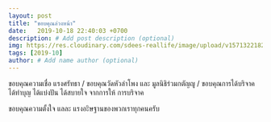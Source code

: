 ```yaml
---
layout: post
title: "ขอบคุณล่วงหน้า"
date:   2019-10-18 22:40:03 +0700
description: # Add post description (optional)
img: https://res.cloudinary.com/sdees-reallife/image/upload/v1571322182/IMG_9297.jpg # Add image post (optional)
tags: [2019-10]
author: # Add name author (optional)
---
```

ขอบคุณความเชื่อ แรงศรัทธา / ขอบคุณวัดหัวลำโพง และ มูลนิธิร่วมกตัญญู / ขอบคุณการได้บริจาค ได้ทำบุญ ได้แบ่งปัน ได้สบายใจ จากการให้ การบริจาค

<i class="fa fa-child" style="color:plum"></i>

ขอบคุณความตั้งใจ แลละ แรงอะิษฐานของพวกเราทุกคนครับ
